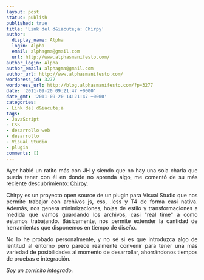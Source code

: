 ```yaml
---
layout: post
status: publish
published: true
title: 'Link del d&iacute;a: Chirpy'
author:
  display_name: Alpha
  login: Alpha
  email: alphagma@gmail.com
  url: http://www.alphasmanifesto.com/
author_login: Alpha
author_email: alphagma@gmail.com
author_url: http://www.alphasmanifesto.com/
wordpress_id: 3277
wordpress_url: http://blog.alphasmanifesto.com/?p=3277
date: '2011-09-20 09:21:47 +0000'
date_gmt: '2011-09-20 14:21:47 +0000'
categories:
- Link del d&iacute;a
tags:
- JavaScript
- CSS
- desarrollo web
- desarrollo
- Visual Studio
- plugin
comments: []
---
```

<p style="text-align: justify;">Ayer habl&eacute; un ratito m&aacute;s con JH y siendo que no hay una sola charla que pueda tener con &eacute;l en donde no aprenda algo, me coment&oacute; de su m&aacute;s reciente descubrimiento: <a href="http://chirpy.codeplex.com/">Chirpy</a>.</p>
<p style="text-align: justify;">Chirpy es un proyecto open source de un plugin para Visual Studio que nos permite trabajar con archivos js, css, .less y T4 de forma casi nativa. Adem&aacute;s, nos genera minimizaciones, hojas de estilo y transformaciones a medida que vamos guardando los archivos, casi "real time" a como estamos trabajando. B&aacute;sicamente, nos permite extender la cantidad de herramientas que disponemos en tiempo de dise&ntilde;o.</p>
<p style="text-align: justify;">No lo he probado personalmente, y no s&eacute; si es que introduzca algo de lentitud al entorno pero parece realmente convenir para tener una m&aacute;s variedad de posibilidades al momento de desarrollar, ahorr&aacute;ndonos tiempos de pruebas e integraci&oacute;n.</p>
<p style="text-align: justify;"><em>Soy un zorrinito integrado.</em></p>
